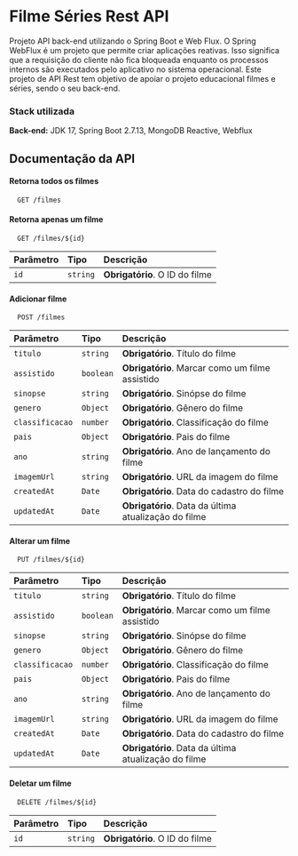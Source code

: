 
# Filme Séries Rest API

Projeto API back-end utilizando o Spring Boot e Web Flux. O Spring WebFlux é um projeto que permite criar aplicações reativas. 
Isso significa que a requisição do cliente não fica bloqueada enquanto os processos internos são executados pelo aplicativo no sistema operacional.
Este projeto de API Rest tem objetivo de apoiar o projeto educacional filmes e séries, sendo o seu back-end.

### Stack utilizada

**Back-end:** JDK 17, Spring Boot 2.7.13, MongoDB Reactive, Webflux

## Documentação da API

#### Retorna todos os filmes

```http
  GET /filmes
```

#### Retorna apenas um filme

```http
  GET /filmes/${id}
```

| Parâmetro   | Tipo       | Descrição                                   |
| :---------- | :--------- | :------------------------------------------ |
| `id`      | `string` | **Obrigatório**. O ID do filme |

#### Adicionar filme

```http
  POST /filmes
```

| Parâmetro   | Tipo       | Descrição                                   |
| :---------- | :--------- | :------------------------------------------ |
| `titulo`         | `string`  | **Obrigatório**. Título do filme |
| `assistido`      | `boolean` | **Obrigatório**. Marcar como um filme assistido |
| `sinopse`        | `string`  | **Obrigatório**. Sinópse do filme |
| `genero`         | `Object`  | **Obrigatório**. Gênero do filme |
| `classificacao`  | `number`  | **Obrigatório**. Classificação do filme |
| `pais`           | `Object`  | **Obrigatório**. Pais do filme |
| `ano`            | `string`  | **Obrigatório**. Ano de lançamento do filme |
| `imagemUrl`      | `string`  | **Obrigatório**. URL da imagem do filme |
| `createdAt`      | `Date`    | **Obrigatório**. Data do cadastro do filme |
| `updatedAt`      | `Date`    | **Obrigatório**. Data da última atualização do filme |


#### Alterar um filme

```http
  PUT /filmes/${id}
```

| Parâmetro   | Tipo       | Descrição                                   |
| :---------- | :--------- | :------------------------------------------ |
| `titulo`         | `string`  | **Obrigatório**. Título do filme |
| `assistido`      | `boolean` | **Obrigatório**. Marcar como um filme assistido |
| `sinopse`        | `string`  | **Obrigatório**. Sinópse do filme |
| `genero`         | `Object`  | **Obrigatório**. Gênero do filme |
| `classificacao`  | `number`  | **Obrigatório**. Classificação do filme |
| `pais`           | `Object`  | **Obrigatório**. Pais do filme |
| `ano`            | `string`  | **Obrigatório**. Ano de lançamento do filme |
| `imagemUrl`      | `string`  | **Obrigatório**. URL da imagem do filme |
| `createdAt`      | `Date`    | **Obrigatório**. Data do cadastro do filme |
| `updatedAt`      | `Date`    | **Obrigatório**. Data da última atualização do filme |

#### Deletar um filme

```http
  DELETE /filmes/${id}
```

| Parâmetro   | Tipo       | Descrição                                   |
| :---------- | :--------- | :------------------------------------------ |
| `id`        | `string`   | **Obrigatório**. O ID do filme |
